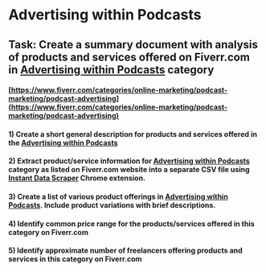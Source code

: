 # Advertising within Podcasts
## Task: Create a summary document with analysis of products and services offered on Fiverr.com in [Advertising within Podcasts](https://www.fiverr.com/categories/online-marketing/podcast-marketing/podcast-advertising) category
#### [https://www.fiverr.com/categories/online-marketing/podcast-marketing/podcast-advertising](https://www.fiverr.com/categories/online-marketing/podcast-marketing/podcast-advertising)
#### 1) Create a short general description for products and services offered in the [Advertising within Podcasts](https://www.fiverr.com/categories/online-marketing/podcast-marketing/podcast-advertising)
#### 2) Extract product/service information for [Advertising within Podcasts](https://www.fiverr.com/categories/online-marketing/podcast-marketing/podcast-advertising) category as listed on Fiverr.com website into a separate CSV file using [Instant Data Scraper](https://chrome.google.com/webstore/detail/instant-data-scraper/ofaokhiedipichpaobibbnahnkdoiiah) Chrome extension.
#### 3) Create a list of various product offerings in [Advertising within Podcasts](https://www.fiverr.com/categories/online-marketing/podcast-marketing/podcast-advertising). Include product variations with brief descriptions.
#### 4) Identify common price range for the products/services offered in this category on Fiverr.com
#### 5) Identify approximate number of freelancers offering products and services in this category on Fiverr.com

